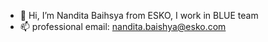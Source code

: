 - 👋 Hi, I’m Nandita Baihsya from ESKO, I work in BLUE team
- 📫 professional email: nandita.baishya@esko.com
<!---
nanditaEsko/nanditaEsko is a ✨ special ✨ repository because its `README.md` (this file) appears on your GitHub profile.
You can click the Preview link to take a look at your changes.
--->
